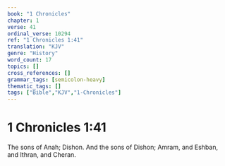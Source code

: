 ```yaml
---
book: "1 Chronicles"
chapter: 1
verse: 41
ordinal_verse: 10294
ref: "1 Chronicles 1:41"
translation: "KJV"
genre: "History"
word_count: 17
topics: []
cross_references: []
grammar_tags: [semicolon-heavy]
thematic_tags: []
tags: ["Bible","KJV","1-Chronicles"]
---
```


# 1 Chronicles 1:41

The sons of Anah; Dishon. And the sons of Dishon; Amram, and Eshban, and Ithran, and Cheran.
